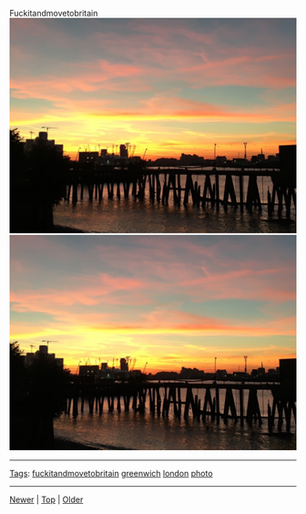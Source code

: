 <!--
title: Fuckitandmovetobritain
date: 2020-06-28T14:51:45.105Z
tags: fuckitandmovetobritain, greenwich, london, photo
-->





Fuckitandmovetobritain
![](153916572292-0.jpg)
![](153916572292-1.jpg)

<!--BOTTOM-POST-NAVIGATION-->
---

[Tags](tags.md): [fuckitandmovetobritain](tag-fuckitandmovetobritain.md) [greenwich](tag-greenwich.md) [london](tag-london.md) [photo](tag-photo.md)

---

[Newer](152439341312.md) | [Top](index.md) | [Older](154079674677.md)